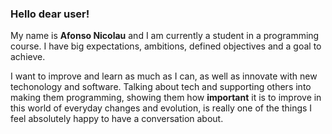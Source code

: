 ### Hello dear user!

My name is __Afonso Nicolau__ and I am currently a student in a programming course. I have big expectations, ambitions, defined objectives and a goal to achieve.

I want to improve and learn as much as I can, as well as innovate with new techonology and software.
Talking about tech and supporting others into making them programming, showing them how __important__ it is to improve in this world of everyday changes and evolution, is really one of the things I feel absolutely happy to have a conversation about.

<!--
**afonsonicolau/afonsonicolau** is a ✨ _special_ ✨ repository because its `README.md` (this file) appears on your GitHub profile.

Here are some ideas to get you started:

- 🔭 I’m currently working on ...
- 🌱 I’m currently learning ...
- 👯 I’m looking to collaborate on ...
- 🤔 I’m looking for help with ...
- 💬 Ask me about ...
- 📫 How to reach me: ...
- 😄 Pronouns: ...
- ⚡ Fun fact: ...
-->
